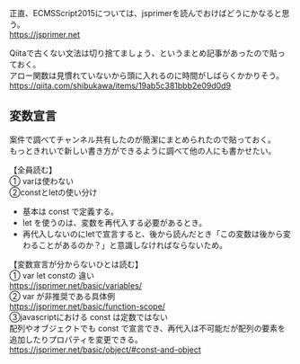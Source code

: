 正直、ECMSScript2015については、jsprimerを読んでおけばどうにかなると思う。  
https://jsprimer.net  

Qiitaで古くない文法は切り捨てましょう、というまとめ記事があったので貼っておく。  
アロー関数は見慣れていないから頭に入れるのに時間がしばらくかかりそう。  
https://qiita.com/shibukawa/items/19ab5c381bbb2e09d0d9    

## 変数宣言
案件で調べてチャンネル共有したのが簡潔にまとめられたので貼っておく。  
もっときれいで新しい書き方ができるように調べて他の人にも書かせたい。    

【全員読む】    
① varは使わない  
②constとletの使い分け  
*  基本は const で定義する。  
*  let を使うのは、変数を再代入する必要があるとき。  
*  再代入しないのにletで宣言すると、後から読んだとき「この変数は後から変わることがあるのか？」と意識しなければならないため。  

【変数宣言が分からないひとは読む】  
① var let constの 違い  
https://jsprimer.net/basic/variables/  
② var が非推奨である具体例  
https://jsprimer.net/basic/function-scope/   
③javascriptにおける const は定数ではない  
配列やオブジェクトでも const で宣言でき、再代入は不可能だが配列の要素を追加したりプロパティを変更できる。  
https://jsprimer.net/basic/object/#const-and-object  
